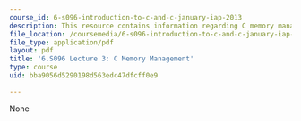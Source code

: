 ```yaml
---
course_id: 6-s096-introduction-to-c-and-c-january-iap-2013
description: This resource contains information regarding C memory management.
file_location: /coursemedia/6-s096-introduction-to-c-and-c-january-iap-2013/bba9056d5290198d563edc47dfcff0e9_MIT6_S096_IAP13_lec3.pdf
file_type: application/pdf
layout: pdf
title: '6.S096 Lecture 3: C Memory Management'
type: course
uid: bba9056d5290198d563edc47dfcff0e9

---
```

None